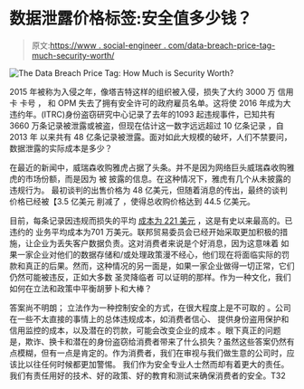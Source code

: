 # 数据泄露价格标签:安全值多少钱？

> 原文:[https://www . social-engineer . com/data-breach-price-tag-much-security-worth/](https://www.social-engineer.com/data-breach-price-tag-much-security-worth/)

![The Data Breach Price Tag: How Much is Security Worth?](../Images/ddbc332024bd2c95f8b38cf5f0484f08.png)

2015 年被称为入侵之年，像塔吉特这样的组织被入侵，损失了大约 3000 万 信用卡 卡号 ， 和 OPM 失去了拥有安全许可的政府雇员名单。这将使 2016 年成为大违约年。(ITRC)身份盗窃研究中心记录了去年的[](https://www.idtheftcenter.org/images/breach/2016/DataBreachReport_2016.pdf)1093 起违规事件，已知共有 3660 万条记录被泄露或被盗，但现在估计这一数字远远超过 10 亿条记录 ，自 2013 年 以来共有 48 亿条记录被泄露。面对如此大规模的破坏，人们不禁要问，数据泄露的实际成本是多少？

在最近的新闻中，威瑞森收购雅虎占据了头条。并不是因为网络巨头威瑞森收购雅虎的市场份额，而是因为 被 披露的信息。在这种情况下，雅虎有几个从未披露的违规行为。 最初谈判的出售价格为 48 亿美元，但随着消息的传出，最终的谈判价格已经被【3.5 亿美元 削减了 ，使得总收购价格达到 44.5 亿美元。

目前，每条记录因违规而损失的平均 [成本为 221 美元](https://www-01.ibm.com/common/ssi/cgi-bin/ssialias?htmlfid=SEL03094USEN) ，这是有史以来最高的。已违约的 业务平均成本为[](https://www-01.ibm.com/common/ssi/cgi-bin/ssialias?htmlfid=SEL03094USEN)701 万美元。联邦贸易委员会已经开始采取更加积极的措施，让企业为丢失客户数据负责。这对消费者来说是个好消息，因为这意味着 如果一家企业对他们的数据存储和/或处理政策漫不经心，他们现在将面临实际的罚款和真正的后果。然而，这种情况的另一面是，如果一家企业做得一切正常，它们仍然可能被违反，正如大多数 圣灵降临者 可以证明的那样。作为一种文化，我们如何在立法和政策中平衡胡萝卜和大棒？

答案尚不明朗； 立法作为一种控制安全的方式，在很大程度上是不可取的 。公司在一些不太直接的事情上的总体违规成本，如消费者信心、 提供身份盗用保护和信用监控的成本，以及潜在的罚款，可能会改变企业的成本 。眼下真正的问题是，欺诈、换卡和潜在的身份盗窃给消费者带来了什么损失？虽然这些答案仍然有点模糊，但有一点是肯定的。作为消费者，我们在审视与我们做生意的公司时，应该比以往任何时候都更加警惕。 我们作为安全专业人士然而却有着更大的责任。我们有责任用好的技术、好的政策、好的教育和测试来确保消费者的安全。T32